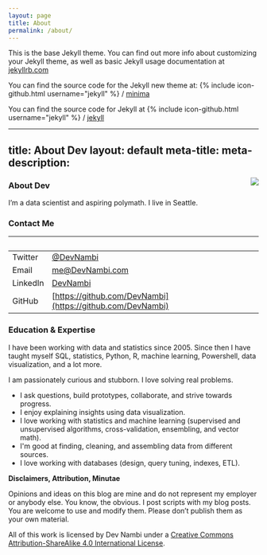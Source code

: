 ```yaml
---
layout: page
title: About
permalink: /about/
---
```


This is the base Jekyll theme. You can find out more info about customizing your Jekyll theme, as well as basic Jekyll usage documentation at [jekyllrb.com](http://jekyllrb.com/)

You can find the source code for the Jekyll new theme at:
{% include icon-github.html username="jekyll" %} /
[minima](https://github.com/jekyll/minima)

You can find the source code for Jekyll at
{% include icon-github.html username="jekyll" %} /
[jekyll](https://github.com/jekyll/jekyll)











---
title: About Dev
layout: default
meta-title: 
meta-description: 
---

<img src="http://devnambi.com/images/happy-dev.jpg" style="float:right" />

### About Dev

I’m a data scientist and aspiring polymath. I live in Seattle.

### Contact Me

| &nbsp; | &nbsp; |
| ------- |:----- |
| Twitter | [@DevNambi](https://twitter.com/DevNambi) |
| Email | [me@DevNambi.com](mailto:me@devnambi.com) |
| LinkedIn | [DevNambi](http://www.linkedin.com/pub/dev-nambi/6/804/72b/) |
| GitHub | [https://github.com/DevNambi](https://github.com/DevNambi) |


### Education & Expertise

I have been working with data and statistics since 2005. Since then I have taught myself SQL, statistics, Python, R, machine learning, Powershell, data visualization, and a lot more.

I am passionately curious and stubborn. I love solving real problems.

* I ask questions, build prototypes, collaborate, and strive towards progress.
* I enjoy explaining insights using data visualization.
* I love working with statistics and machine learning (supervised and unsupervised algorithms, cross-validation, ensembling, and vector math).
* I'm good at finding, cleaning, and assembling data from different sources.
* I love working with databases (design, query tuning, indexes, ETL).

**Disclaimers, Attribution, Minutae**

Opinions and ideas on this blog are mine and do not represent my employer or anybody else. You know, the obvious. I post scripts with my blog posts. You are welcome to use and modify them. Please don’t publish them as your own material.

All of this work is licensed by Dev Nambi under a [Creative Commons](https://creativecommons.org/licenses/) [Attribution-ShareAlike 4.0 International License](http://creativecommons.org/licenses/by-sa/4.0/). 